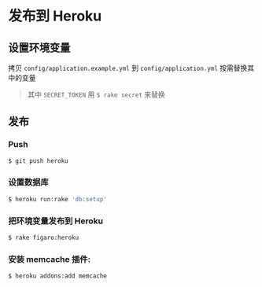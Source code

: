 # 发布到 Heroku

## 设置环境变量

拷贝 `config/application.example.yml` 到 `config/application.yml`
按需替换其中的变量

> 其中 `SECRET_TOKEN` 用 `$ rake secret` 来替换

## 发布

### Push

```bash
$ git push heroku
```

### 设置数据库

```bash
$ heroku run:rake 'db:setup'
```

### 把环境变量发布到 Heroku

```bash
$ rake figaro:heroku
```

### 安装 memcache 插件:

```bash
$ heroku addons:add memcache
```

